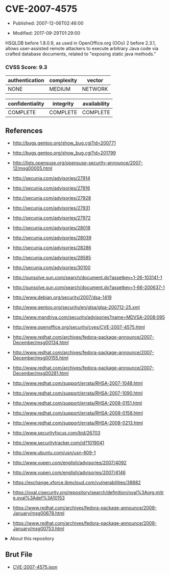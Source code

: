 # CVE-2007-4575

- Published: 2007-12-06T02:46:00

- Modified: 2017-09-29T01:29:00

HSQLDB before 1.8.0.9, as used in OpenOffice.org (OOo) 2 before 2.3.1, allows user-assisted remote attackers to execute arbitrary Java code via crafted database documents, related to "exposing static java methods."

### CVSS Score: **9.3**

| authentication | complexity | vector |
| --- | --- | --- |
| NONE | MEDIUM | NETWORK |

| confidentiality | integrity | availability |
| --- | --- | --- |
| COMPLETE | COMPLETE | COMPLETE |

## References

* http://bugs.gentoo.org/show_bug.cgi?id=200771

* http://bugs.gentoo.org/show_bug.cgi?id=201799

* http://lists.opensuse.org/opensuse-security-announce/2007-12/msg00005.html

* http://secunia.com/advisories/27914

* http://secunia.com/advisories/27916

* http://secunia.com/advisories/27928

* http://secunia.com/advisories/27931

* http://secunia.com/advisories/27972

* http://secunia.com/advisories/28018

* http://secunia.com/advisories/28039

* http://secunia.com/advisories/28286

* http://secunia.com/advisories/28585

* http://secunia.com/advisories/30100

* http://sunsolve.sun.com/search/document.do?assetkey=1-26-103141-1

* http://sunsolve.sun.com/search/document.do?assetkey=1-66-200637-1

* http://www.debian.org/security/2007/dsa-1419

* http://www.gentoo.org/security/en/glsa/glsa-200712-25.xml

* http://www.mandriva.com/security/advisories?name=MDVSA-2008:095

* http://www.openoffice.org/security/cves/CVE-2007-4575.html

* http://www.redhat.com/archives/fedora-package-announce/2007-December/msg00134.html

* http://www.redhat.com/archives/fedora-package-announce/2007-December/msg00155.html

* http://www.redhat.com/archives/fedora-package-announce/2007-December/msg00281.html

* http://www.redhat.com/support/errata/RHSA-2007-1048.html

* http://www.redhat.com/support/errata/RHSA-2007-1090.html

* http://www.redhat.com/support/errata/RHSA-2008-0151.html

* http://www.redhat.com/support/errata/RHSA-2008-0158.html

* http://www.redhat.com/support/errata/RHSA-2008-0213.html

* http://www.securityfocus.com/bid/26703

* http://www.securitytracker.com/id?1019041

* http://www.ubuntu.com/usn/usn-609-1

* http://www.vupen.com/english/advisories/2007/4092

* http://www.vupen.com/english/advisories/2007/4146

* https://exchange.xforce.ibmcloud.com/vulnerabilities/38882

* https://oval.cisecurity.org/repository/search/definition/oval%3Aorg.mitre.oval%3Adef%3A10153

* https://www.redhat.com/archives/fedora-package-announce/2008-January/msg00678.html

* https://www.redhat.com/archives/fedora-package-announce/2008-January/msg00753.html

<details>
<summary>About this repository</summary> 

  This repository is part of the project [Live Hack CVE](https://github.com/Live-Hack-CVE). Main website can be found [www.live-hack.org](https://www.live-hack.org) 
  
  Made by [Sn0wAlice](https://github.com/Sn0wAlice) for the people that care about security and need to have a feed of the latest CVEs. Hope you enjoy it, don't forget to star the repo and follow me on [Twitter](https://twitter.com/Sn0wAlice) and [Github](https://github.com/Sn0wAlice). And that is my [personnal website](https://www.alice-snow.me/)

  - [Home Page](https://github.com/Live-Hack-CVE)
  - [Framework](https://github.com/Live-Hack-CVE/cve-framework)
  - [CVE database](https://github.com/Live-Hack-CVE/full_database)
  - [Changelog](https://github.com/Live-Hack-CVE/Changelog)
</details>

## Brut File

* [CVE-2007-4575.json](https://raw.githubusercontent.com/Live-Hack-CVE/full_database/main/cves/2007/CVE-2007-4575.json)

